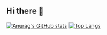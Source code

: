 ## Hi there 👋

<!--
**KDH1213/KDH1213** is a ✨ _special_ ✨ repository because its `README.md` (this file) appears on your GitHub profile.

Here are some ideas to get you started:

- 🔭 I’m currently working on ...
- 🌱 I’m currently learning ...
- 👯 I’m looking to collaborate on ...
- 🤔 I’m looking for help with ...
- 💬 Ask me about ...
- 📫 How to reach me: ...
- 😄 Pronouns: ...
- ⚡ Fun fact: ...
-->
[![Anurag's GitHub stats](https://github-readme-stats.vercel.app/api?username=KDH1213)](https://github.com/ehdgus0710/github-readme-stats)
[![Top Langs](https://github-readme-stats.vercel.app/api/top-langs/?username=KDH1213)](https://github.com/ehdgus0710/github-readme-stats)
